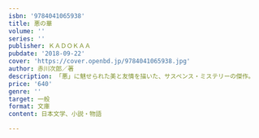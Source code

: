 ```yaml
---
isbn: '9784041065938'
title: 悪の華
volume: ''
series: ''
publisher: ＫＡＤＯＫＡＡ
pubdate: '2018-09-22'
cover: 'https://cover.openbd.jp/9784041065938.jpg'
author: 赤川次郎／著
description: 「悪」に魅せられた美と友情を描いた、サスペンス・ミステリーの傑作。
price: '640'
genre: ''
target: 一般
format: 文庫
content: 日本文学、小説・物語

---
```

